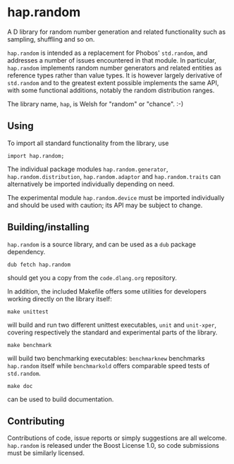 hap.random
==========

A D library for random number generation and related functionality such
as sampling, shuffling and so on.

`hap.random` is intended as a replacement for Phobos' `std.random`, and
addresses a number of issues encountered in that module.  In particular,
`hap.random` implements random number generators and related entities
as reference types rather than value types.  It is however largely
derivative of `std.random` and to the greatest extent possible
implements the same API, with some functional additions, notably the
random distribution ranges.

The library name, `hap`, is Welsh for "random" or "chance". :-)


Using
-----

To import all standard functionality from the library, use

```
import hap.random;
```

The individual package modules `hap.random.generator`, `hap.random.distribution`,
`hap.random.adaptor` and `hap.random.traits` can alternatively be imported
individually depending on need.

The experimental module `hap.random.device` must be imported individually
and should be used with caution; its API may be subject to change.


Building/installing
-------------------

`hap.random` is a source library, and can be used as a `dub` package
dependency.

```
dub fetch hap.random
```

should get you a copy from the `code.dlang.org` repository.

In addition, the included Makefile offers some utilities for developers
working directly on the library itself:

```
make unittest
```

will build and run two different unittest executables, `unit` and
`unit-xper`, covering respectively the standard and experimental parts
of the library.

```
make benchmark
```

will build two benchmarking executables: `benchmarknew` benchmarks
`hap.random` itself while `benchmarkold` offers comparable speed tests
of `std.random`.

```
make doc
```

can be used to build documentation.


Contributing
------------

Contributions of code, issue reports or simply suggestions are all welcome.
`hap.random` is released under the Boost License 1.0, so code submissions
must be similarly licensed.
